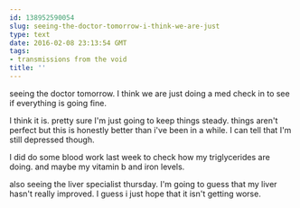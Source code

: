 ```yaml
---
id: 138952590054
slug: seeing-the-doctor-tomorrow-i-think-we-are-just
type: text
date: 2016-02-08 23:13:54 GMT
tags:
- transmissions from the void
title: ''
---
```

seeing the doctor tomorrow. I think we are just doing a med check in to see if everything is going fine. 

I think it is. pretty sure I'm just going to keep things steady. things aren't perfect but this is honestly better than i've been in a while. I can tell that I'm still depressed though. 

I did do some blood work last week to check how my triglycerides are doing. and maybe my vitamin b and iron levels. 

also seeing the liver specialist thursday. I'm going to guess that my liver hasn't really improved. I guess i just hope that it isn't getting worse.